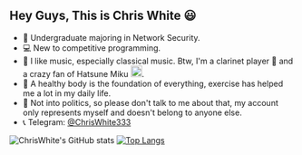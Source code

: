## Hey Guys, This is Chris White 😃

- 🏫 Undergraduate majoring in Network Security.
- 💻 New to competitive programming.
- 🎵 I like music, especially classical music. Btw, I'm a clarinet player 🎼 and a crazy fan of Hatsune Miku <a href="https://emoji.gg/emoji/2565-miku"><img src="https://cdn3.emoji.gg/emojis/2565-miku.png" width="20px" height="20px" alt="miku"></a>.
- 👟 A healthy body is the foundation of everything, exercise has helped me a lot in my daily life.
- 🤔 Not into politics, so please don't talk to me about that, my account only represents myself and doesn't belong to anyone else.
- 📞 Telegram: [@ChrisWhite333](https://t.me/ChrisWhite333)

![ChrisWhite's GitHub stats](https://github-readme-stats.vercel.app/api?username=ChrisWhite1024&theme=buefy&show_icons=true&hide_title=true)
[![Top Langs](https://github-readme-stats.vercel.app/api/top-langs/?username=ChrisWhite1024&layout=compact)](https://github.com/anuraghazra/github-readme-stats)
